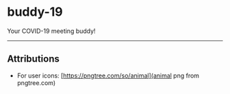 # buddy-19

Your COVID-19 meeting buddy!

---

## Attributions

- For user icons: [https://pngtree.com/so/animal](animal png from pngtree.com)
